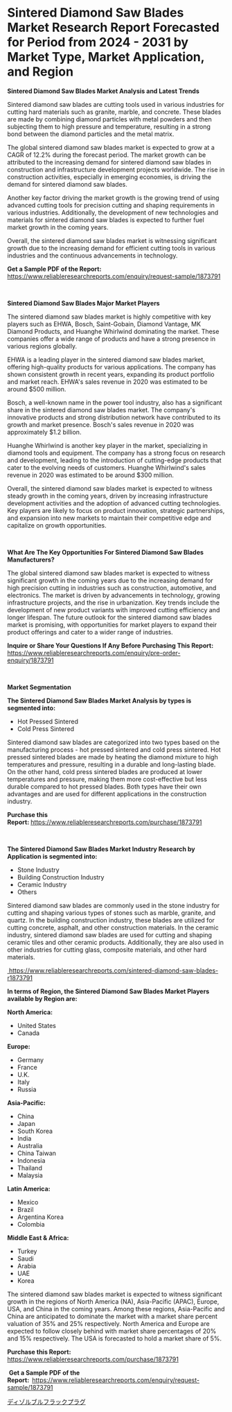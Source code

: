 <p><h1>Sintered Diamond Saw Blades Market Research Report Forecasted for Period from 2024 -  2031 by Market Type, Market Application, and Region</h1></p><p><strong>Sintered Diamond Saw Blades Market Analysis and Latest Trends</strong></p>
<p><p>Sintered diamond saw blades are cutting tools used in various industries for cutting hard materials such as granite, marble, and concrete. These blades are made by combining diamond particles with metal powders and then subjecting them to high pressure and temperature, resulting in a strong bond between the diamond particles and the metal matrix.</p><p>The global sintered diamond saw blades market is expected to grow at a CAGR of 12.2% during the forecast period. The market growth can be attributed to the increasing demand for sintered diamond saw blades in construction and infrastructure development projects worldwide. The rise in construction activities, especially in emerging economies, is driving the demand for sintered diamond saw blades.</p><p>Another key factor driving the market growth is the growing trend of using advanced cutting tools for precision cutting and shaping requirements in various industries. Additionally, the development of new technologies and materials for sintered diamond saw blades is expected to further fuel market growth in the coming years.</p><p>Overall, the sintered diamond saw blades market is witnessing significant growth due to the increasing demand for efficient cutting tools in various industries and the continuous advancements in technology.</p></p>
<p><strong>Get a Sample PDF of the Report:&nbsp;</strong> <a href="https://www.reliableresearchreports.com/enquiry/request-sample/1873791">https://www.reliableresearchreports.com/enquiry/request-sample/1873791</a></p>
<p>&nbsp;</p>
<p><strong>Sintered Diamond Saw Blades Major Market Players</strong></p>
<p><p>The sintered diamond saw blades market is highly competitive with key players such as EHWA, Bosch, Saint-Gobain, Diamond Vantage, MK Diamond Products, and Huanghe Whirlwind dominating the market. These companies offer a wide range of products and have a strong presence in various regions globally.</p><p>EHWA is a leading player in the sintered diamond saw blades market, offering high-quality products for various applications. The company has shown consistent growth in recent years, expanding its product portfolio and market reach. EHWA's sales revenue in 2020 was estimated to be around $500 million.</p><p>Bosch, a well-known name in the power tool industry, also has a significant share in the sintered diamond saw blades market. The company's innovative products and strong distribution network have contributed to its growth and market presence. Bosch's sales revenue in 2020 was approximately $1.2 billion.</p><p>Huanghe Whirlwind is another key player in the market, specializing in diamond tools and equipment. The company has a strong focus on research and development, leading to the introduction of cutting-edge products that cater to the evolving needs of customers. Huanghe Whirlwind's sales revenue in 2020 was estimated to be around $300 million.</p><p>Overall, the sintered diamond saw blades market is expected to witness steady growth in the coming years, driven by increasing infrastructure development activities and the adoption of advanced cutting technologies. Key players are likely to focus on product innovation, strategic partnerships, and expansion into new markets to maintain their competitive edge and capitalize on growth opportunities.</p></p>
<p>&nbsp;</p>
<p><strong>What Are The Key Opportunities For Sintered Diamond Saw Blades Manufacturers?</strong></p>
<p><p>The global sintered diamond saw blades market is expected to witness significant growth in the coming years due to the increasing demand for high precision cutting in industries such as construction, automotive, and electronics. The market is driven by advancements in technology, growing infrastructure projects, and the rise in urbanization. Key trends include the development of new product variants with improved cutting efficiency and longer lifespan. The future outlook for the sintered diamond saw blades market is promising, with opportunities for market players to expand their product offerings and cater to a wider range of industries.</p></p>
<p><strong>Inquire or Share Your Questions If Any Before Purchasing This Report:</strong> <a href="https://www.reliableresearchreports.com/enquiry/pre-order-enquiry/1873791">https://www.reliableresearchreports.com/enquiry/pre-order-enquiry/1873791</a></p>
<p>&nbsp;</p>
<p><strong>Market Segmentation</strong></p>
<p><strong>The Sintered Diamond Saw Blades Market Analysis by types is segmented into:</strong></p>
<p><ul><li>Hot Pressed Sintered</li><li>Cold Press Sintered</li></ul></p>
<p><p>Sintered diamond saw blades are categorized into two types based on the manufacturing process - hot pressed sintered and cold press sintered. Hot pressed sintered blades are made by heating the diamond mixture to high temperatures and pressure, resulting in a durable and long-lasting blade. On the other hand, cold press sintered blades are produced at lower temperatures and pressure, making them more cost-effective but less durable compared to hot pressed blades. Both types have their own advantages and are used for different applications in the construction industry.</p></p>
<p><strong>Purchase this Report:&nbsp;</strong><a href="https://www.reliableresearchreports.com/purchase/1873791">https://www.reliableresearchreports.com/purchase/1873791</a></p>
<p>&nbsp;</p>
<p><strong>The Sintered Diamond Saw Blades Market Industry Research by Application is segmented into:</strong></p>
<p><ul><li>Stone Industry</li><li>Building Construction Industry</li><li>Ceramic Industry</li><li>Others</li></ul></p>
<p><p>Sintered diamond saw blades are commonly used in the stone industry for cutting and shaping various types of stones such as marble, granite, and quartz. In the building construction industry, these blades are utilized for cutting concrete, asphalt, and other construction materials. In the ceramic industry, sintered diamond saw blades are used for cutting and shaping ceramic tiles and other ceramic products. Additionally, they are also used in other industries for cutting glass, composite materials, and other hard materials.</p></p>
<p><a href="https://www.reliableresearchreports.com/sintered-diamond-saw-blades-r1873791">&nbsp;https://www.reliableresearchreports.com/sintered-diamond-saw-blades-r1873791</a></p>
<p><strong>In terms of Region, the Sintered Diamond Saw Blades Market Players available by Region are:</strong></p>
<p>
    <p> <strong> North America: </strong>
        <ul>
            <li>United States</li>
            <li>Canada</li>
        </ul>
        </p> 
    <p> <strong> Europe: </strong>
        <ul>
            <li>Germany</li>
            <li>France</li>
            <li>U.K.</li>
            <li>Italy</li>
            <li>Russia</li>
        </ul>
        </p> 
    <p> <strong> Asia-Pacific: </strong>
        <ul>
            <li>China</li>
            <li>Japan</li>
            <li>South Korea</li>
            <li>India</li>
            <li>Australia</li>
            <li>China Taiwan</li>
            <li>Indonesia</li>
            <li>Thailand</li>
            <li>Malaysia</li>
        </ul>
        </p> 
    <p> <strong> Latin America: </strong>
        <ul>
            <li>Mexico</li>
            <li>Brazil</li>
            <li>Argentina Korea</li>
            <li>Colombia</li>
        </ul>
        </p> 
    <p> <strong> Middle East & Africa: </strong>
        <ul>
            <li>Turkey</li>
            <li>Saudi</li>
            <li>Arabia</li>
            <li>UAE</li>
            <li>Korea</li>
        </ul>
    </p>
    </p>
<p><p>The sintered diamond saw blades market is expected to witness significant growth in the regions of North America (NA), Asia-Pacific (APAC), Europe, USA, and China in the coming years. Among these regions, Asia-Pacific and China are anticipated to dominate the market with a market share percent valuation of 35% and 25% respectively. North America and Europe are expected to follow closely behind with market share percentages of 20% and 15% respectively. The USA is forecasted to hold a market share of 5%.</p></p>
<p><strong>Purchase this Report: </strong><a href="https://www.reliableresearchreports.com/purchase/1873791">https://www.reliableresearchreports.com/purchase/1873791</a></p>
<p>&nbsp;<strong>Get a Sample PDF of the Report:&nbsp;&nbsp;</strong><a href="https://www.reliableresearchreports.com/enquiry/request-sample/1873791">https://www.reliableresearchreports.com/enquiry/request-sample/1873791</a></p>
<p><strong></strong></p>
<p><p><a href="https://medium.com/@orlohagenes_12279/%E5%8F%AF%E6%BA%B6%E6%80%A7%E3%83%95%E3%83%A9%E3%83%83%E3%82%AF%E3%83%97%E3%83%A9%E3%82%B0%E5%B8%82%E5%A0%B4-2031%E5%B9%B4%E3%81%BE%E3%81%A7%E3%81%AE%E6%88%90%E5%8A%9F%E3%81%97%E3%81%9F%E3%83%93%E3%82%B8%E3%83%8D%E3%82%B9%E6%88%A6%E7%95%A5%E3%81%AE%E9%8D%B5-359ba3ba622e">ディゾルブルフラックプラグ</a></p></p>